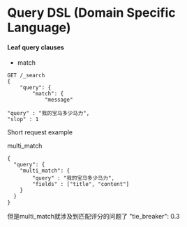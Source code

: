 
# Query DSL (Domain Specific Language)
#### Leaf query clauses
* match
```
GET /_search
{
	"query": {
		"match": {
			"message"

"query" : "我的宝马多少马力",
"slop" : 1

```
Short request example

multi_match
```
{
  "query": {
    "multi_match": {
        "query" : "我的宝马多少马力",
        "fields" : ["title", "content"]
    }
  }
}

```
但是multi_match就涉及到匹配评分的问题了
"tie_breaker": 0.3



